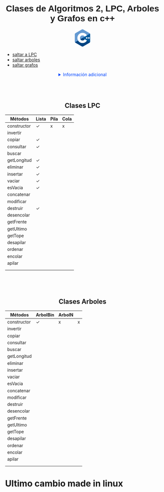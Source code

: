 <div align="center">
  <h1 style="font-family:sans-serif">Clases de Algoritmos 2, LPC, Arboles y Grafos en c++</h1>
  <img src="ico.png" alt="Logo" width="50"><br>
    <ul align="left">
      <li><a href="#LPC" >saltar a LPC</a><br></li>
      <li><a href="#ARBOL" >saltar arboles</a><br></li>
      <li><a href="#LPC" >saltar grafos</a><br></li>
    </ul>

  <details>
    <summary style="color: #04F">Información adicional</summary>
    <p>Estas librerias fueron hechas para usarse en el curso de algoritmos 2,<br> por supuesto
      estan full de bugs, <strong>no usar</strong> bajo ningun concepto en algún proyecto.</p>
  </details>
</div>

###

<div>
  <h2 align="center" id="LPC" style="padding-top: 50px">Clases LPC</h2>
  <table>
    <thead>
      <tr>
        <th>Métodos</th>
        <th>Lista</th>
        <th>Pila</th>
        <th>Cola</th>
      </tr>
    </thead>
    <tbody>
      <tr>
        <td>constructor</td>
        <td>✓</td>
        <td>x</td>
        <td>x</td>
      </tr>
      <tr>
        <td>invertir</td>
        <td></td>
        <td></td>
        <td></td>
      </tr>
      <tr>
        <td>copiar</td>
        <td>✓</td>
        <td></td>
        <td></td>
      </tr>
      <tr>
        <td>consultar</td>
        <td>✓</td>
        <td></td>
        <td></td>
      </tr>
      <tr>
        <td>buscar</td>
        <td></td>
        <td></td>
        <td></td>
      </tr>
      <tr>
        <td>getLongitud</td>
        <td>✓</td>
        <td></td>
        <td></td>
      </tr>
      <tr>
        <td>eliminar</td>
        <td>✓</td>
        <td></td>
        <td></td>
      </tr>
      <tr>
        <td>insertar</td>
        <td>✓</td>
        <td></td>
        <td></td>
      </tr>
      <tr>
        <td>vaciar</td>
        <td>✓</td>
        <td></td>
        <td></td>
      </tr>
      <tr>
        <td>esVacia</td>
        <td>✓</td>
        <td></td>
        <td></td>
      </tr>
      <tr>
        <td>concatenar</td>
        <td></td>
        <td></td>
        <td></td>
      </tr>
      <tr>
        <td>modificar</td>
        <td></td>
        <td></td>
        <td></td>
      </tr>
      <tr>
        <td>destruir</td>
        <td>✓</td>
        <td></td>
        <td></td>
      </tr>
      <tr>
        <td>desencolar</td>
        <td></td>
        <td></td>
        <td></td>
      </tr>
      <tr>
        <td>getFrente</td>
        <td></td>
        <td></td>
        <td></td>
      </tr>
      <tr>
        <td>getUltimo</td>
        <td></td>
        <td></td>
        <td></td>
      </tr>
      <tr>
        <td>getTope</td>
        <td></td>
        <td></td>
        <td></td>
      </tr>
      <tr>
        <td>desapilar</td>
        <td></td>
        <td></td>
        <td></td>
      </tr>
      <tr>
        <td>ordenar</td>
        <td></td>
        <td></td>
        <td></td>
      </tr>
      <tr>
        <td>encolar</td>
        <td></td>
        <td></td>
        <td></td>
      </tr>
      <tr>
        <td>apilar</td>
        <td></td>
        <td></td>
        <td></td>
      </tr>
      <tr>
        <td></td>
        <td></td>
        <td></td>
        <td></td>
      </tr>
      <tr>
        <td></td>
        <td></td>
        <td></td>
        <td></td>
      </tr>
    </tbody>
  </table>
</div>

#
#

<div>
  <h2 align="center" id="ARBOL" style="padding-top: 50px">Clases Arboles</h2>
  <table>
    <thead>
      <tr>
        <th>Métodos</th>
        <th>ArbolBin</th>
        <th>ArbolN</th>
        <th></th>
      </tr>
    </thead>
    <tbody>
      <tr>
        <td>constructor</td>
        <td>✓</td>
        <td>x</td>
        <td>x</td>
      </tr>
      <tr>
        <td>invertir</td>
        <td></td>
        <td></td>
        <td></td>
      </tr>
      <tr>
        <td>copiar</td>
        <td></td>
        <td></td>
        <td></td>
      </tr>
      <tr>
        <td>consultar</td>
        <td></td>
        <td></td>
        <td></td>
      </tr>
      <tr>
        <td>buscar</td>
        <td></td>
        <td></td>
        <td></td>
      </tr>
      <tr>
        <td>getLongitud</td>
        <td></td>
        <td></td>
        <td></td>
      </tr>
      <tr>
        <td>eliminar</td>
        <td></td>
        <td></td>
        <td></td>
      </tr>
      <tr>
        <td>insertar</td>
        <td></td>
        <td></td>
        <td></td>
      </tr>
      <tr>
        <td>vaciar</td>
        <td></td>
        <td></td>
        <td></td>
      </tr>
      <tr>
        <td>esVacia</td>
        <td></td>
        <td></td>
        <td></td>
      </tr>
      <tr>
        <td>concatenar</td>
        <td></td>
        <td></td>
        <td></td>
      </tr>
      <tr>
        <td>modificar</td>
        <td></td>
        <td></td>
        <td></td>
      </tr>
      <tr>
        <td>destruir</td>
        <td></td>
        <td></td>
        <td></td>
      </tr>
      <tr>
        <td>desencolar</td>
        <td></td>
        <td></td>
        <td></td>
      </tr>
      <tr>
        <td>getFrente</td>
        <td></td>
        <td></td>
        <td></td>
      </tr>
      <tr>
        <td>getUltimo</td>
        <td></td>
        <td></td>
        <td></td>
      </tr>
      <tr>
        <td>getTope</td>
        <td></td>
        <td></td>
        <td></td>
      </tr>
      <tr>
        <td>desapilar</td>
        <td></td>
        <td></td>
        <td></td>
      </tr>
      <tr>
        <td>ordenar</td>
        <td></td>
        <td></td>
        <td></td>
      </tr>
      <tr>
        <td>encolar</td>
        <td></td>
        <td></td>
        <td></td>
      </tr>
      <tr>
        <td>apilar</td>
        <td></td>
        <td></td>
        <td></td>
      </tr>
      <tr>
        <td></td>
        <td></td>
        <td></td>
        <td></td>
      </tr>
      <tr>
        <td></td>
        <td></td>
        <td></td>
        <td></td>
      </tr>
    </tbody>
  </table>
</div>


# Ultimo cambio made in linux
